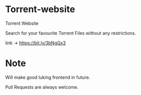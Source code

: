 # Torrent-website
Torrent Website

Search for your favourite Torrent Files without any restrictions.

link -> https://bit.ly/3bNgQx3

# Note

Will make good luking frontend in future.


Pull Requests are always welcome.
